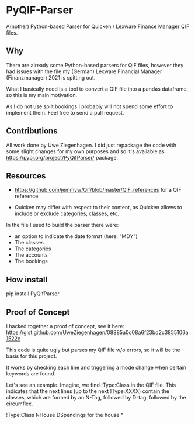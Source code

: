 # PyQIF-Parser

A(nother) Python-based Parser for Quicken / Lexware Finance Manager QIF files.

## Why

There are already some Python-based parsers for QIF files, however they had issues with the file my (German) Lexware Financial Manager (Finanzmanager) 2021 is spitting out. 

What I basically need is a tool to convert a QIF file into a pandas dataframe, so this is my main motivation. 

As I do not use split bookings I probably will not spend some effort to implement them. Feel free to send a pull request.


## Contributions

All work done by Uwe Ziegenhagen. I did just repackage the code with some slight changes for my own purposes and so it's available as https://pypi.org/project/PyQifParser/ package. 

## Resources

* https://github.com/jemmyw/Qif/blob/master/QIF_references for a QIF reference

* Quicken may differ with respect to their content, as Quicken allows to include or exclude categories, classes, etc.

In the file I used to build the parser there were:

* an option to indicate the date format (here: "MDY")
* The classes
* The categories
* The accounts
* The bookings 

## How install

pip install PyQifParser

## Proof of Concept

I hacked together a proof of concept, see it here: https://gist.github.com/UweZiegenhagen/08885a0c08a6f23bd2c3855106a1522c

This code is quite ugly but parses my QIF file w/o errors, so it will be the basis for this project.

It works by checking each line and triggering a mode change when certain keywords are found. 

Let's see an example. Imagine, we find !Type:Class in the QIF file. This indicates that the next lines (up to the next !Type:XXXX) contain the classes, which are formed by an N-Tag, followed by D-tag, followed by the circumflex. 

!Type:Class
NHouse
DSpendings for the house
^
